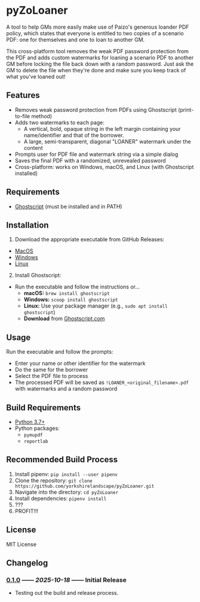 # pyZoLoaner

A tool to help GMs more easily make use of Paizo's generous loander PDF policy, which states that everyone is entitled to two copies of a scenario PDF: one for themselves and one to loan to another GM.

This cross-platform tool removes the weak PDF password protection from the PDF and adds custom watermarks for loaning a scenario PDF to another GM before locking the file back down with a random password. Just ask the GM to delete the file when they're done and make sure you keep track of what you've loaned out!

## Features
- Removes weak password protection from PDFs using Ghostscript (print-to-file method)
- Adds two watermarks to each page:
  - A vertical, bold, opaque string in the left margin containing your name/identifier and that of the borrower.
  - A large, semi-transparent, diagonal "LOANER" watermark under the content
- Prompts user for PDF file and watermark string via a simple dialog
- Saves the final PDF with a randomized, unrevealed password
- Cross-platform: works on Windows, macOS, and Linux (with Ghostscript installed)

## Requirements
- [Ghostscript](https://www.ghostscript.com/) (must be installed and in PATH)

## Installation
1. Download the appropriate executable from GitHub Releases: 
  - [MacOS](https://github.com/yorkshirelandscape/pyZoLoaner/releases/latest/pyZoLoaner.dmg)
  - [Windows](https://github.com/yorkshirelandscape/pyZoLoaner/releases/latest/pyZoLoaner.exe)
  - [Linux](https://github.com/yorkshirelandscape/pyZoLoaner/releases/latest/pyZoLoaner)
2. Install Ghostscript:
  - Run the executable and follow the instructions or...
    - **macOS:** `brew install ghostscript`
    - **Windows:** `scoop install ghostscript`
    - **Linux:** Use your package manager (e.g., `sudo apt install ghostscript`)
    - **Download** from [Ghostscript.com](https://www.ghostscript.com/)

## Usage
Run the executable and follow the prompts:
- Enter your name or other identifier for the watermark
- Do the same for the borrower
- Select the PDF file to process
- The processed PDF will be saved as `!LOANER_<original_filename>.pdf` with watermarks and a random password

## Build Requirements
- [Python 3.7+](https://www.python.org/downloads/)
- Python packages:
  - `pymupdf`
  - `reportlab`

## Recommended Build Process
1. Install pipenv: `pip install --user pipenv`
2. Clone the repository: `git clone https://github.com/yorkshirelandscape/pyZoLoaner.git`
3. Navigate into the directory: `cd pyZoLoaner`
4. Install dependencies: `pipenv install`
5. ???
6. PROFIT!!!

## License
MIT License

## Changelog

### [0.1.0](https://github.com/yorkshirelandscape/pyZoLoaner/tree/0.1.0) &mdash;&mdash; *2025-10-18* &mdash;&mdash; Initial Release

- Testing out the build and release process.